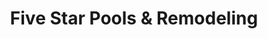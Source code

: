 ---
title: "Five Star Pools & Remodeling"
url: /rockwall/five-star-pools-and-remodeling/
shop: swimming pool
---